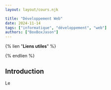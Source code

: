 ```yaml
---
layout: layout/cours.njk

title: "Développement Web"
date: 2024-11-14
tags: ["informatique", "développement", "web"]
authors: ["BoxBoxJason"]
---
```


{% lien "**Liens utiles**" %}

{% endlien %}

## Introduction

Le
